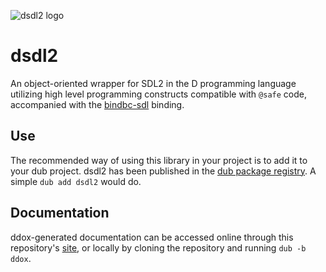![dsdl2 logo](https://code.dlang.org/packages/dsdl2/logo)

# dsdl2

 An object-oriented wrapper for SDL2 in the D programming language utilizing high level programming constructs compatible with `@safe` code, accompanied with the [bindbc-sdl](https://code.dlang.org/packages/bindbc-sdl) binding.

## Use

 The recommended way of using this library in your project is to add it to your dub project. dsdl2 has been published in the [dub package registry](https://code.dlang.org/packages/dsdl2). A simple `dub add dsdl2` would do.

## Documentation

 ddox-generated documentation can be accessed online through this repository's [site](http://avaxar.github.io/dsdl2), or locally by cloning the repository and running `dub -b ddox`.
